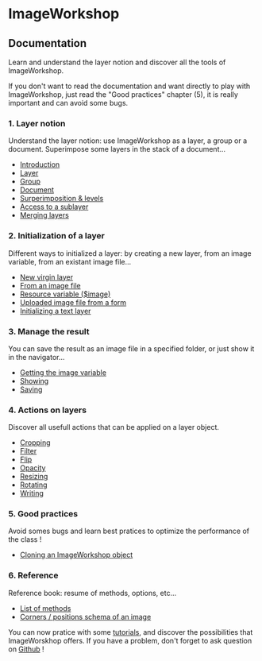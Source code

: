 # ImageWorkshop

## Documentation

Learn and understand the layer notion and discover all the tools of ImageWorkshop.

If you don't want to read the documentation and want directly to play with ImageWorkshop, just read the "Good practices" chapter (5), it is really important and can avoid some bugs.

### 1. Layer notion

Understand the layer notion: use ImageWorkshop as a layer, a group or a document. Superimpose some layers in the stack of a document...

* [Introduction](documentation/introduction.md)
* [Layer](documentation/layer.md)
* [Group](documentation/group.md)
* [Document](documentation/document.md)
* [Surperimposition & levels](documentation/surperimposition-levels.md)
* [Access to a sublayer](documentation/access-sublayer.md)
* [Merging layers](documentation/merging-layers.md)

### 2. Initialization of a layer

Different ways to initialized a layer: by creating a new layer, from an image variable, from an existant image file...

* [New virgin layer](documentation/virgin-layer.md)
* [From an image file](documentation/from-image-file.md)
* [Resource variable ($image)](documentation/resource-variable.md)
* [Uploaded image file from a form](documentation/uploaded-image.md)
* [Initializing a text layer](documentation/initializing-text-layer.md)

### 3. Manage the result

You can save the result as an image file in a specified folder, or just show it in the navigator...

* [Getting the image variable](documentation/getting-image-variable.md)
* [Showing](documentation/showing.md)
* [Saving](documentation/saving.md)

### 4. Actions on layers

Discover all usefull actions that can be applied on a layer object.

* [Cropping](documentation/cropping.md)
* [Filter](documentation/filter.md)
* [Flip](documentation/flip.md)
* [Opacity](documentation/opacity.md)
* [Resizing](documentation/resizing.md)
* [Rotating](documentation/rotating.md)
* [Writing](documentation/writing.md)

### 5. Good practices

Avoid somes bugs and learn best pratices to optimize the performance of the class !

* [Cloning an ImageWorkshop object](documentation/cloning-imageworkshop-object.md)

### 6. Reference

Reference book: resume of methods, options, etc...

* [List of methods](documentation/list-of-methods.md)
* [Corners / positions schema of an image](documentation/corners-schema-image.md)

You can now pratice with some [tutorials](tutorials.md), and discover the possibilities that ImageWorskhop offers. If you have a problem, don't forget to ask question on [Github](https://github.com/Sybio/ImageWorkshop/issues) !
